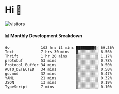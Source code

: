 # Hi 👋
 
![visitors](https://visitor-badge.glitch.me/badge?page_id=sorcererxw.sorcererx)

#### 📊 Monthly Development Breakdown

<!--START_SECTION:waka-->
```text
Go              102 hrs 12 mins ████████▓░ 89.28%
Text            7 hrs 30 mins   ▓░░░░░░░░░ 6.56%
Thrift          1 hr 20 mins    ▒░░░░░░░░░ 1.17%
protobuf        53 mins         ▒░░░░░░░░░ 0.78%
Protocol Buffer 34 mins         ▒░░░░░░░░░ 0.50%
AUTO_DETECTED   34 mins         ▒░░░░░░░░░ 0.50%
go.mod          32 mins         ▒░░░░░░░░░ 0.47%
YAML            21 mins         ▒░░░░░░░░░ 0.32%
JSON            13 mins         ▒░░░░░░░░░ 0.19%
TypeScript      7 mins          ▒░░░░░░░░░ 0.10%
```
<!--END_SECTION:waka-->
